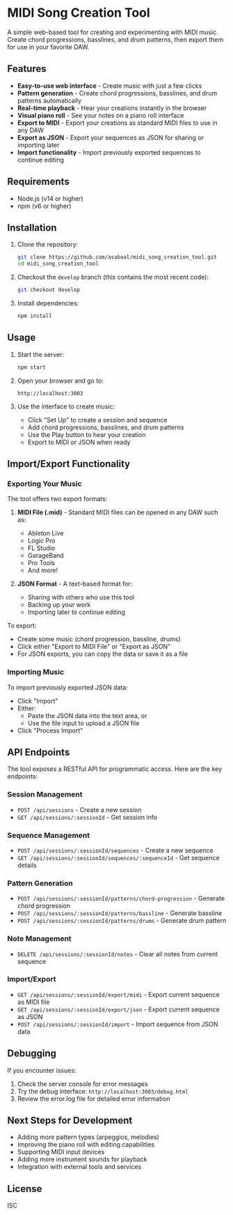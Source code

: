 # MIDI Song Creation Tool

A simple web-based tool for creating and experimenting with MIDI music. Create chord progressions, basslines, and drum patterns, then export them for use in your favorite DAW.

## Features

- **Easy-to-use web interface** - Create music with just a few clicks
- **Pattern generation** - Create chord progressions, basslines, and drum patterns automatically
- **Real-time playback** - Hear your creations instantly in the browser
- **Visual piano roll** - See your notes on a piano roll interface
- **Export to MIDI** - Export your creations as standard MIDI files to use in any DAW
- **Export as JSON** - Export your sequences as JSON for sharing or importing later
- **Import functionality** - Import previously exported sequences to continue editing

## Requirements

- Node.js (v14 or higher)
- npm (v6 or higher)

## Installation

1. Clone the repository:
   ```bash
   git clone https://github.com/asabaal/midi_song_creation_tool.git
   cd midi_song_creation_tool
   ```

2. Checkout the `develop` branch (this contains the most recent code):
   ```bash
   git checkout develop
   ```

3. Install dependencies:
   ```bash
   npm install
   ```

## Usage

1. Start the server:
   ```bash
   npm start
   ```

2. Open your browser and go to:
   ```
   http://localhost:3003
   ```

3. Use the interface to create music:
   - Click "Set Up" to create a session and sequence
   - Add chord progressions, basslines, and drum patterns
   - Use the Play button to hear your creation
   - Export to MIDI or JSON when ready

## Import/Export Functionality

### Exporting Your Music

The tool offers two export formats:

1. **MIDI File (.mid)** - Standard MIDI files can be opened in any DAW such as:
   - Ableton Live
   - Logic Pro
   - FL Studio
   - GarageBand
   - Pro Tools
   - And more!

2. **JSON Format** - A text-based format for:
   - Sharing with others who use this tool
   - Backing up your work
   - Importing later to continue editing

To export:
- Create some music (chord progression, bassline, drums)
- Click either "Export to MIDI File" or "Export as JSON"
- For JSON exports, you can copy the data or save it as a file

### Importing Music

To import previously exported JSON data:
- Click "Import"
- Either:
  - Paste the JSON data into the text area, or
  - Use the file input to upload a JSON file
- Click "Process Import"

## API Endpoints

The tool exposes a RESTful API for programmatic access. Here are the key endpoints:

### Session Management
- `POST /api/sessions` - Create a new session
- `GET /api/sessions/:sessionId` - Get session info

### Sequence Management
- `POST /api/sessions/:sessionId/sequences` - Create a new sequence
- `GET /api/sessions/:sessionId/sequences/:sequenceId` - Get sequence details

### Pattern Generation
- `POST /api/sessions/:sessionId/patterns/chord-progression` - Generate chord progression
- `POST /api/sessions/:sessionId/patterns/bassline` - Generate bassline
- `POST /api/sessions/:sessionId/patterns/drums` - Generate drum pattern

### Note Management
- `DELETE /api/sessions/:sessionId/notes` - Clear all notes from current sequence

### Import/Export
- `GET /api/sessions/:sessionId/export/midi` - Export current sequence as MIDI file
- `GET /api/sessions/:sessionId/export/json` - Export current sequence as JSON
- `POST /api/sessions/:sessionId/import` - Import sequence from JSON data

## Debugging

If you encounter issues:

1. Check the server console for error messages
2. Try the debug interface: `http://localhost:3003/debug.html`
3. Review the error.log file for detailed error information

## Next Steps for Development

- Adding more pattern types (arpeggios, melodies)
- Improving the piano roll with editing capabilities
- Supporting MIDI input devices
- Adding more instrument sounds for playback
- Integration with external tools and services

## License

ISC
